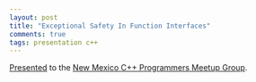 ```yaml
---
layout: post
title: "Exceptional Safety In Function Interfaces"
comments: true
tags: presentation c++
---
```


[Presented](/presentation/exception-safety-cpp.pdf) to the [New Mexico C++ Programmers Meetup Group](https://www.meetup.com/new-mexico-cpp-programmers/).
